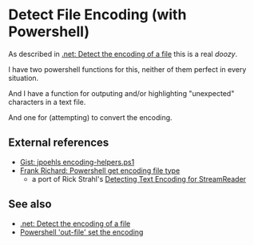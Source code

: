 ﻿# Detect File Encoding (with Powershell)

As described in [.net: Detect the encoding of a file](../.net/detect_text_encoding.md) this is a real *doozy*.

I have two powershell functions for this, neither of them perfect in every situation.

And I have a function for outputing and/or highlighting "unexpected" characters in a text file.

And one for (attempting) to convert the encoding.

## External references

- [Gist: jpoehls encoding-helpers.ps1](https://gist.githubusercontent.com/jpoehls/2406504/raw/c49d74029ec0af89f3a68a6f1e659bfca6322490/encoding-helpers.ps1)
- [Frank Richard: Powershell get encoding file type](http://franckrichard.blogspot.com/2010/08/powershell-get-encoding-file-type.html)
	- a port of Rick Strahl's [Detecting Text Encoding for StreamReader](http://www.west-wind.com/Weblog/posts/197245.aspx)

## See also

- [.net: Detect the encoding of a file](../.net/detect_text_encoding.md)
- [Powershell 'out-file' set the encoding](out-file-encoding.md)
